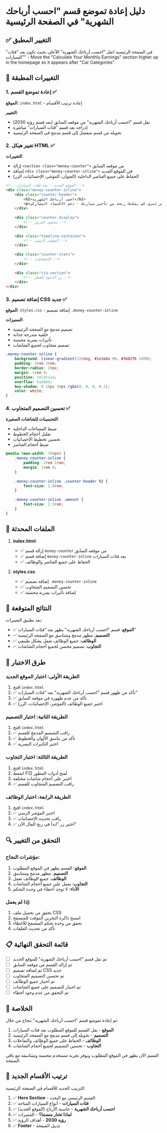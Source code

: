 # دليل إعادة تموضع قسم "احسب أرباحك الشهرية" في الصفحة الرئيسية

## ✅ التغيير المطبق
"في الصفحة الرئيسية انقل "احسب أرباحك الشهرية" للأعلى بحيث تكون بعد "فئات السيارات"" - Move the "Calculate Your Monthly Earnings" section higher up in the homepage so it appears after "Car Categories".

## 🔧 التغييرات المطبقة

### 1. إعادة تموضع القسم ✅
**الموقع**: `index.html` - إعادة ترتيب الأقسام

**التغيير**:
- نقل قسم "احسب أرباحك الشهرية" من موقعه السابق (بعد قسم رؤية 2030)
- إدراجه بعد قسم "فئات السيارات" مباشرة
- تحويله من قسم منفصل إلى قسم مدمج في الصفحة الرئيسية

### 2. تغيير هيكل HTML ✅
**التغييرات**:
- إزالة `<section class="money-counter">` من موقعه السابق
- إضافة `<div class="money-counter-inline">` في الموقع الجديد
- الحفاظ على جميع العناصر الداخلية (العنوان، المؤشر، الإحصائيات، الزر)

```html
<!-- الموقع الجديد - بعد فئات السيارات -->
<div class="money-counter-inline">
    <div class="counter-header">
        <h2>احسب أرباحك الشهرية</h2>
        <p>حرك المؤشر لترى كم يمكنك ربحه من تأجير سيارتك - دعم الاقتصاد التشاركي</p>
    </div>
    
    <div class="counter-display">
        <!-- محتوى العرض -->
    </div>
    
    <div class="timeline-container">
        <!-- المؤشر الزمني -->
    </div>
    
    <div class="counter-stats">
        <!-- الإحصائيات -->
    </div>
    
    <div class="cta-section">
        <!-- زر الدعوة للعمل -->
    </div>
</div>
```

### 3. إضافة تصميم CSS جديد ✅
**الموقع**: `styles.css` - إضافة تصميم `.money-counter-inline`

**المميزات**:
- تصميم مدمج مع الصفحة الرئيسية
- خلفية متدرجة جذابة
- تأثيرات بصرية محسنة
- تصميم متجاوب لجميع الشاشات

```css
.money-counter-inline {
    background: linear-gradient(135deg, #1e3a8a 0%, #3b82f6 100%);
    padding: 3rem 2rem;
    border-radius: 20px;
    margin: 2rem 0;
    position: relative;
    overflow: hidden;
    box-shadow: 0 10px 30px rgba(0, 0, 0, 0.1);
    color: white;
}
```

### 4. تحسين التصميم المتجاوب ✅
**التحسينات للشاشات الصغيرة**:
- ضبط المساحات الداخلية
- تقليل أحجام الخطوط
- تحسين تخطيط الإحصائيات
- ضبط أحجام العناصر

```css
@media (max-width: 768px) {
    .money-counter-inline {
        padding: 2rem 1rem;
        margin: 1rem 0;
    }
    
    .money-counter-inline .counter-header h2 {
        font-size: 1.8rem;
    }
    
    .money-counter-inline .amount {
        font-size: 2.5rem;
    }
}
```

## 📁 الملفات المحدثة

1. **index.html**:
   - ✅ إزالة قسم `money-counter` من موقعه السابق
   - ✅ إضافة قسم `money-counter-inline` بعد فئات السيارات
   - ✅ الحفاظ على جميع العناصر والوظائف

2. **styles.css**:
   - ✅ إضافة تصميم `.money-counter-inline`
   - ✅ تحسين التصميم المتجاوب
   - ✅ إضافة تأثيرات بصرية محسنة

## 🎯 النتائج المتوقعة

بعد تطبيق التغييرات:
- ✅ **الموقع**: قسم "احسب أرباحك الشهرية" يظهر بعد "فئات السيارات"
- ✅ **التصميم**: مظهر مدمج ومتناسق مع الصفحة الرئيسية
- ✅ **الوظائف**: جميع الوظائف تعمل بشكل طبيعي
- ✅ **التجاوب**: تصميم محسن لجميع أحجام الشاشات

## 🧪 طرق الاختبار

### الطريقة الأولى: اختبار الموقع الجديد
1. افتح `index.html`
2. ✅ تأكد من ظهور قسم "احسب أرباحك الشهرية" بعد "فئات السيارات"
3. ✅ تأكد من عدم ظهوره في موقعه السابق
4. ✅ اختبر جميع الوظائف (المؤشر، الإحصائيات، الزر)

### الطريقة الثانية: اختبار التصميم
1. افتح `index.html`
2. ✅ راقب التصميم المدمج للقسم
3. ✅ تأكد من تناسق الألوان والخطوط
4. ✅ اختبر التأثيرات البصرية

### الطريقة الثالثة: اختبار التجاوب
1. افتح `index.html`
2. اضغط F12 لفتح أدوات المطور
3. اختبر على أحجام شاشات مختلفة
4. ✅ راقب التصميم المتجاوب للقسم

### الطريقة الرابعة: اختبار الوظائف
1. افتح `index.html`
2. ✅ اختبر المؤشر الزمني
3. ✅ راقب تحديث الإحصائيات
4. ✅ اختبر زر "ابدأ في ربح المال الآن"

## 🔍 التحقق من التغيير

### مؤشرات النجاح:
1. **الموقع**: القسم يظهر في الموقع المطلوب
2. **التصميم**: مظهر مدمج ومتناسق
3. **الوظائف**: جميع الوظائف تعمل
4. **التجاوب**: يعمل على جميع أحجام الشاشات
5. **الأداء**: لا توجد أخطاء في وحدة التحكم

### إذا لم يعمل:
1. تحقق من تحميل ملف CSS
2. امسح ذاكرة التخزين المؤقت للمتصفح
3. تحقق من وحدة تحكم المتصفح للأخطاء
4. تأكد من تحديث الملفات

## 📋 قائمة التحقق النهائية

- [ ] تم نقل قسم "احسب أرباحك الشهرية" للموقع الجديد
- [ ] تم إزالة القسم من موقعه السابق
- [ ] تم إضافة تصميم CSS جديد
- [ ] تم تحسين التصميم المتجاوب
- [ ] تم اختبار جميع الوظائف
- [ ] تم اختبار التصميم على جميع الشاشات
- [ ] تم التحقق من عدم وجود أخطاء

## 🎉 الخلاصة

تم إعادة تموضع قسم "احسب أرباحك الشهرية" بنجاح من خلال:
1. **الموقع** - نقل القسم للموقع المطلوب بعد فئات السيارات
2. **التصميم** - تحويله إلى قسم مدمج مع الصفحة الرئيسية
3. **الوظائف** - الحفاظ على جميع الوظائف والتفاعلات
4. **التجاوب** - تحسين التصميم لجميع أحجام الشاشات

القسم الآن يظهر في الموقع المطلوب ويوفر تجربة مستخدم محسنة ومتناسقة مع باقي الصفحة.

## 🔗 ترتيب الأقسام الجديد

الترتيب الجديد للأقسام في الصفحة الرئيسية:
1. ✅ **Hero Section** - القسم الرئيسي مع البحث
2. ✅ **فئات السيارات** - أنواع السيارات المتاحة
3. ✅ **احسب أرباحك الشهرية** - حاسبة الأرباح (الموقع الجديد)
4. ✅ **لماذا تختار منصتنا؟** - المميزات
5. ✅ **رؤية 2030** - أهداف الرؤية
6. ✅ **Footer** - تذييل الصفحة

